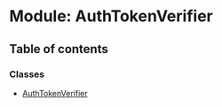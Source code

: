 # Module: AuthTokenVerifier

## Table of contents

### Classes

- [AuthTokenVerifier](../classes/authtokenverifier.authtokenverifier-1.md)
